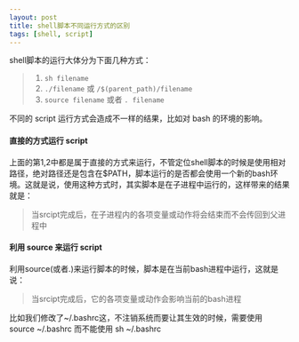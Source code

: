 ```yaml
---
layout: post
title: shell脚本不同运行方式的区别
tags: [shell, script]
---
```


shell脚本的运行大体分为下面几种方式：

> 1. `sh filename`  
> 2. `./filename` 或 `/$(parent_path)/filename`  
> 3. `source filename` 或者 `. filename` 

不同的 script 运行方式会造成不一样的结果，比如对 bash 的环境的影响。<!--more-->

#### 直接的方式运行 script

上面的第1,2中都是属于直接的方式来运行，不管定位shell脚本的时候是使用相对路径，绝对路径还是包含在$PATH，脚本运行的是否都会使用一个新的bash环境。这就是说，使用这种方式时，其实脚本是在子进程中运行的，这样带来的结果就是：
> 当srcipt完成后，在子进程内的各项变量或动作将会结束而不会传回到父进程中

#### 利用 source 来运行 script

利用source(或者.)来运行脚本的时候，脚本是在当前bash进程中运行，这就是说：
> 当srcipt完成后，它的各项变量或动作会影响当前的bash进程

比如我们修改了~/.bashrc这，不注销系统而要让其生效的时候，需要使用 source ~/.bashrc 而不能使用 sh ~/.bashrc
